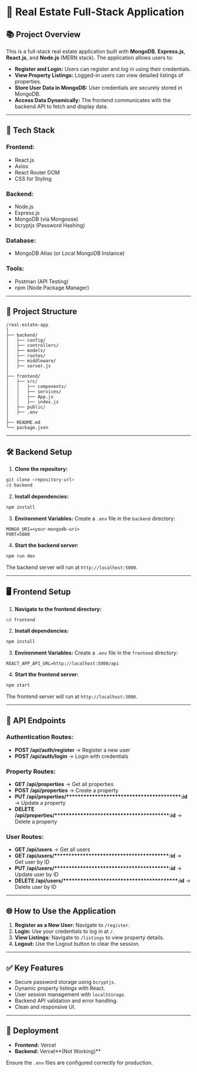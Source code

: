 # 🏡 Real Estate Full-Stack Application

## 📚 **Project Overview**

This is a full-stack real estate application built with **MongoDB**, **Express.js**, **React.js**, and **Node.js** (MERN stack). The application allows users to:

- **Register and Login:** Users can register and log in using their credentials.
- **View Property Listings:** Logged-in users can view detailed listings of properties.
- **Store User Data in MongoDB:** User credentials are securely stored in MongoDB.
- **Access Data Dynamically:** The frontend communicates with the backend API to fetch and display data.

---

## 🚀 **Tech Stack**

### **Frontend:**

- React.js
- Axios
- React Router DOM
- CSS for Styling

### **Backend:**

- Node.js
- Express.js
- MongoDB (via Mongoose)
- bcryptjs (Password Hashing)

### **Database:**

- MongoDB Atlas (or Local MongoDB Instance)

### **Tools:**

- Postman (API Testing)
- npm (Node Package Manager)

---

## 📁 **Project Structure**

```
/real-estate-app
│
├── backend/
│   ├── config/
│   ├── controllers/
│   ├── models/
│   ├── routes/
│   ├── middleware/
│   ├── server.js
│
├── frontend/
│   ├── src/
│   │   ├── components/
│   │   ├── services/
│   │   ├── App.js
│   │   ├── index.js
│   ├── public/
│   ├── .env
│
├── README.md
└── package.json
```

---

## 🛠️ **Backend Setup**

1. **Clone the repository:**

```bash
git clone <repository-url>
cd backend
```

2. **Install dependencies:**

```bash
npm install
```

3. **Environment Variables:** Create a `.env` file in the `backend` directory:

```
MONGO_URI=<your-mongodb-uri>
PORT=5000
```

4. **Start the backend server:**

```bash
npm run dev
```

The backend server will run at `http://localhost:5000`.

---

## 🖥️ **Frontend Setup**

1. **Navigate to the frontend directory:**

```bash
cd frontend
```

2. **Install dependencies:**

```bash
npm install
```

3. **Environment Variables:** Create a `.env` file in the `frontend` directory:

```
REACT_APP_API_URL=http://localhost:5000/api
```

4. **Start the frontend server:**

```bash
npm start
```

The frontend server will run at `http://localhost:3000`.

---

## 📑 **API Endpoints**

### **Authentication Routes:**

- **POST /api/auth/register** → Register a new user
- **POST /api/auth/login** → Login with credentials

### **Property Routes:**

- **GET /api/properties** → Get all properties
- **POST /api/properties** → Create a property
- **PUT /api/properties/\*\*\*\*\*\*\*\*\*\*\*\*\*\*\*\*\*\*\*\*\*\*\*\*\*\*\*\*\*\*\*\*\*\*\*\*****:id** → Update a property
- **DELETE /api/properties/\*\*\*\*\*\*\*\*\*\*\*\*\*\*\*\*\*\*\*\*\*\*\*\*\*\*\*\*\*\*\*\*\*\*\*\*****:id** → Delete a property

### **User Routes:**

- **GET /api/users** → Get all users
- **GET /api/users/\*\*\*\*\*\*\*\*\*\*\*\*\*\*\*\*\*\*\*\*\*\*\*\*\*\*\*\*\*\*\*\*\*\*\*\*****:id** → Get user by ID
- **PUT /api/users/\*\*\*\*\*\*\*\*\*\*\*\*\*\*\*\*\*\*\*\*\*\*\*\*\*\*\*\*\*\*\*\*\*\*\*\*****:id** → Update user by ID
- **DELETE /api/users/\*\*\*\*\*\*\*\*\*\*\*\*\*\*\*\*\*\*\*\*\*\*\*\*\*\*\*\*\*\*\*\*\*\*\*\*****:id** → Delete user by ID

---

## 🌐 **How to Use the Application**

1. **Register as a New User:** Navigate to `/register`.
2. **Login:** Use your credentials to log in at `/`.
3. **View Listings:** Navigate to `/listings` to view property details.
4. **Logout:** Use the Logout button to clear the session.

---

## ✅ **Key Features**

- Secure password storage using `bcryptjs`.
- Dynamic property listings with React.
- User session management with `localStorage`.
- Backend API validation and error handling.
- Clean and responsive UI.

---

## 🚀 **Deployment**

- **Frontend:** Vercel
- **Backend:** Vercel\*\*(Not Working)\*\*

Ensure the `.env` files are configured correctly for production.

